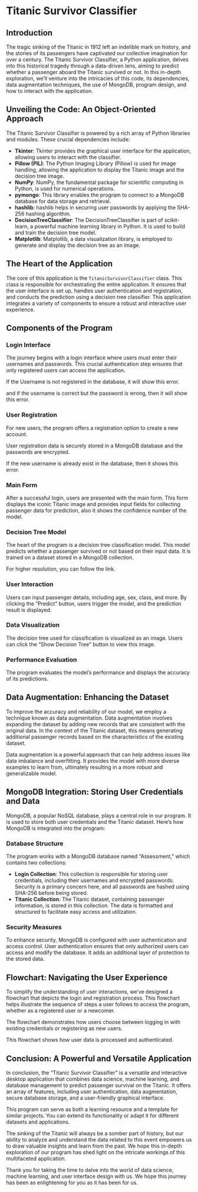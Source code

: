 # Titanic Survivor Classifier

## Introduction

The tragic sinking of the Titanic in 1912 left an indelible mark on history, and the stories of its passengers have captivated our collective imagination for over a century. The Titanic Survivor Classifier, a Python application, delves into this historical tragedy through a data-driven lens, aiming to predict whether a passenger aboard the Titanic survived or not. In this in-depth exploration, we’ll venture into the intricacies of this code, its dependencies, data augmentation techniques, the use of MongoDB, program design, and how to interact with the application.

## Unveiling the Code: An Object-Oriented Approach

The Titanic Survivor Classifier is powered by a rich array of Python libraries and modules. These crucial dependencies include:

- **Tkinter**: Tkinter provides the graphical user interface for the application, allowing users to interact with the classifier.
- **Pillow (PIL)**: The Python Imaging Library (Pillow) is used for image handling, allowing the application to display the Titanic image and the decision tree image.
- **NumPy**: NumPy, the fundamental package for scientific computing in Python, is used for numerical operations.
- **pymongo**: This library enables the program to connect to a MongoDB database for data storage and retrieval.
- **hashlib**: hashlib helps in securing user passwords by applying the SHA-256 hashing algorithm.
- **DecisionTreeClassifier**: The DecisionTreeClassifier is part of scikit-learn, a powerful machine learning library in Python. It is used to build and train the decision tree model.
- **Matplotlib**: Matplotlib, a data visualization library, is employed to generate and display the decision tree as an image.

## The Heart of the Application

The core of this application is the `TitanicSurvivorClassifier` class. This class is responsible for orchestrating the entire application. It ensures that the user interface is set up, handles user authentication and registration, and conducts the prediction using a decision tree classifier. This application integrates a variety of components to ensure a robust and interactive user experience.

## Components of the Program

### Login Interface

The journey begins with a login interface where users must enter their usernames and passwords. This crucial authentication step ensures that only registered users can access the application.

If the Username is not registered in the database, it will show this error.

and if the username is correct but the password is wrong, then it will show this error.

### User Registration

For new users, the program offers a registration option to create a new account.

User registration data is securely stored in a MongoDB database and the passwords are encrypted.

If the new username is already exist in the database, then it shows this error.


### Main Form

After a successful login, users are presented with the main form. This form displays the iconic Titanic image and provides input fields for collecting passenger data for prediction, also it shows the confidence number of the model.

### Decision Tree Model

The heart of the program is a decision tree classification model. This model predicts whether a passenger survived or not based on their input data. It is trained on a dataset stored in a MongoDB collection.

For higher resolution, you can follow the link.

### User Interaction

Users can input passenger details, including age, sex, class, and more. By clicking the “Predict” button, users trigger the model, and the prediction result is displayed.

### Data Visualization

The decision tree used for classification is visualized as an image. Users can click the “Show Decision Tree” button to view this image.

### Performance Evaluation

The program evaluates the model’s performance and displays the accuracy of its predictions.

## Data Augmentation: Enhancing the Dataset

To improve the accuracy and reliability of our model, we employ a technique known as data augmentation. Data augmentation involves expanding the dataset by adding new records that are consistent with the original data. In the context of the Titanic dataset, this means generating additional passenger records based on the characteristics of the existing dataset.

Data augmentation is a powerful approach that can help address issues like data imbalance and overfitting. It provides the model with more diverse examples to learn from, ultimately resulting in a more robust and generalizable model.

## MongoDB Integration: Storing User Credentials and Data

MongoDB, a popular NoSQL database, plays a central role in our program. It is used to store both user credentials and the Titanic dataset. Here’s how MongoDB is integrated into the program:

### Database Structure

The program works with a MongoDB database named “Assessment,” which contains two collections:

- **Login Collection**: This collection is responsible for storing user credentials, including their usernames and encrypted passwords. Security is a primary concern here, and all passwords are hashed using SHA-256 before being stored.
- **Titanic Collection**: The Titanic dataset, containing passenger information, is stored in this collection. The data is formatted and structured to facilitate easy access and utilization.

### Security Measures

To enhance security, MongoDB is configured with user authentication and access control. User authentication ensures that only authorized users can access and modify the database. It adds an additional layer of protection to the stored data.

## Flowchart: Navigating the User Experience

To simplify the understanding of user interactions, we’ve designed a flowchart that depicts the login and registration process. This flowchart helps illustrate the sequence of steps a user follows to access the program, whether as a registered user or a newcomer.

The flowchart demonstrates how users choose between logging in with existing credentials or registering as new users.

This flowchart shows how user data is processed and authenticated.

## Conclusion: A Powerful and Versatile Application

In conclusion, the “Titanic Survivor Classifier” is a versatile and interactive desktop application that combines data science, machine learning, and database management to predict passenger survival on the Titanic. It offers an array of features, including user authentication, data augmentation, secure database storage, and a user-friendly graphical interface.

This program can serve as both a learning resource and a template for similar projects. You can extend its functionality or adapt it for different datasets and applications.

The sinking of the Titanic will always be a somber part of history, but our ability to analyze and understand the data related to this event empowers us to draw valuable insights and learn from the past. We hope this in-depth exploration of our program has shed light on the intricate workings of this multifaceted application.

Thank you for taking the time to delve into the world of data science, machine learning, and user interface design with us. We hope this journey has been as enlightening for you as it has been for us.
